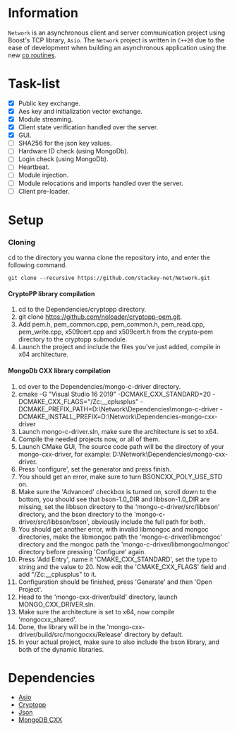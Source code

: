 # Information
`Network` is an asynchronous client and server communication project using Boost's TCP library, `Asio`.
The `Network` project is written in `C++20` due to the ease of development when building an asynchronous application using the new [co routines](https://en.cppreference.com/w/cpp/language/coroutines "cppreference").

# Task-list
- [x] Public key exchange.
- [x] Aes key and initialization vector exchange.
- [x] Module streaming.
- [x] Client state verification handled over the server.
- [x] GUI.
- [ ] SHA256 for the json key values.
- [ ] Hardware ID check (using MongoDb).
- [ ] Login check (using MongoDb).
- [ ] Heartbeat.
- [ ] Module injection.
- [ ] Module relocations and imports handled over the server.
- [ ] Client pre-loader.

# Setup
### Cloning
cd to the directory you wanna clone the repository into, and enter the following command.
```
git clone --recursive https://github.com/stackey-net/Network.git
```

#### CryptoPP library compilation
1.  cd to the Dependencies/cryptopp directory.
2.  git clone https://github.com/noloader/cryptopp-pem.git.
3.  Add pem.h, pem_common.cpp, pem_common.h, pem_read.cpp, pem_write.cpp, x509cert.cpp and x509cert.h from the crypto-pem directory to the cryptopp submodule.
4.  Launch the project and include the files you've just added, compile in x64 architecture.

#### MongoDb CXX library compilation
1.  cd over to the Dependencies/mongo-c-driver directory.
2.  cmake -G "Visual Studio 16 2019" -DCMAKE_CXX_STANDARD=20 -DCMAKE_CXX_FLAGS="/Zc:__cplusplus" -DCMAKE_PREFIX_PATH=D:\Network\Dependencies\mongo-c-driver -DCMAKE_INSTALL_PREFIX=D:\Network\Dependencies-mongo-cxx-driver
3.  Launch mongo-c-driver.sln, make sure the architecture is set to x64.
4.  Compile the needed projects now, or all of them.
5.  Launch CMake GUI, The source code path will be the directory of your mongo-cxx-driver, for example: D:\Network\Dependencies\mongo-cxx-driver.
6.  Press 'configure', set the generator and press finish.
7.  You should get an error, make sure to turn BSONCXX_POLY_USE_STD on.
8.  Make sure the 'Advanced' checkbox is turned on, scroll down to the bottom, you should see that bson-1.0_DIR and libbson-1.0_DIR are missing, set the libbson directory to the 'mongo-c-driver/src/libbson' directory, and the bson directory to the 'mongo-c-driver/src/libbson/bson', obviously include the full path for both.
9.  You should get another error, with invalid libmongoc and mongoc directories, make the libmongoc path the 'mongo-c-driver/libmongoc' directory and the mongoc path the 'mongo-c-driver/libmongoc/mongoc' directory before pressing 'Configure' again.
10.  Press 'Add Entry', name it 'CMAKE_CXX_STANDARD', set the type to string and the value to 20. Now edit the 'CMAKE_CXX_FLAGS' field and add "/Zc:__cplusplus" to it.
11.  Configuration should be finished, press 'Generate' and then 'Open Project'.
12.  Head to the 'mongo-cxx-driver/build' directory, launch MONGO_CXX_DRIVER.sln.
13.  Make sure the architecture is set to x64, now compile 'mongocxx_shared'.
14.  Done, the library will be in the 'mongo-cxx-driver/build/src/mongocxx/Release' directory by default.
15.  In your actual project, make sure to also include the bson library, and both of the dynamic libraries.

# Dependencies
- [Asio](https://github.com/chriskohlhoff/asio "Asio on github")
- [Cryptopp](https://github.com/weidai11/cryptopp "Cryptopp on github")
- [Json](https://github.com/nlohmann/json "Json on github")
- [MongoDB CXX](https://github.com/mongodb/mongo-cxx-driver "MongoDB CXX on github")
